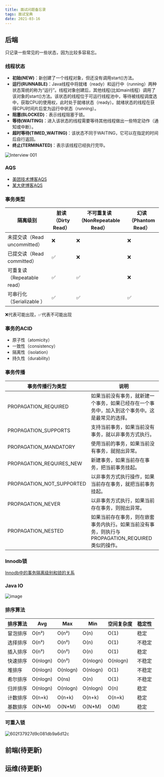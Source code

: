 ```yaml
---
title: 面试问题备忘录
tags: 面试宝典
date: 2021-03-16
---
```




## 后端
只记录一些常见的一些状态，因为比较多容易忘。

### 线程状态
- **初始(NEW)**：新创建了一个线程对象，但还没有调用start()方法。
- **运行(RUNNABLE)**：Java线程中将就绪（ready）和运行中（running）两种状态笼统的称为“运行”。线程对象创建后，其他线程(比如main线程）调用了该对象的start()方法。该状态的线程位于可运行线程池中，等待被线程调度选中，获取CPU的使用权，此时处于就绪状态（ready）。就绪状态的线程在获得CPU时间片后变为运行中状态（running）。
- **阻塞(BLOCKED)**：表示线程阻塞于锁。
- **等待(WAITING)**：进入该状态的线程需要等待其他线程做出一些特定动作（通知或中断）。
- **超时等待(TIMED_WAITING)**：该状态不同于WAITING，它可以在指定的时间后自行返回。
- **终止(TERMINATED)**：表示该线程已经执行完毕。

![Interview 001](https://user-images.githubusercontent.com/38455717/111280351-ad7f5c00-8676-11eb-8a80-f275ed4108fb.png)

### AQS
- [美团技术博客AQS](https://tech.meituan.com/2019/12/05/aqs-theory-and-apply.html)
- [某大佬博客AQS](https://javadoop.com/post/AbstractQueuedSynchronizer)

### 事务类型
|隔离级别|脏读（Dirty Read）|不可重复读（NonRepeatable Read）|幻读（Phantom Read）|
|---|---|---|---|
|未提交读（Read uncommitted）|❌|❌|❌
|已提交读（Read committed）  |✅|❌|❌
|可重复读（Repeatable read） |✅|✅|❌
|可串行化（Serializable ）   |✅|✅|✅
❌代表可能出现，✅代表不可能出现

### 事务的ACID
- 原子性（atomicity）
- 一致性（consistency）
- 隔离性（isolation）
- 持久性（durability）

### 事务传播
|事务传播行为类型|说明|
|--|--|
|PROPAGATION_REQUIRED|如果当前没有事务，就新建一个事务，如果已经存在一个事务中，加入到这个事务中。这是最常见的选择。|
|PROPAGATION_SUPPORTS|支持当前事务，如果当前没有事务，就以非事务方式执行。|
|PROPAGATION_MANDATORY|使用当前的事务，如果当前没有事务，就抛出异常。|
|PROPAGATION_REQUIRES_NEW|新建事务，如果当前存在事务，把当前事务挂起。|
|PROPAGATION_NOT_SUPPORTED|以非事务方式执行操作，如果当前存在事务，就把当前事务挂起。|
|PROPAGATION_NEVER|以非事务方式执行，如果当前存在事务，则抛出异常。|
|PROPAGATION_NESTED|如果当前存在事务，则在嵌套事务内执行。如果当前没有事务，则执行与PROPAGATION_REQUIRED类似的操作。|
            
### Innodb锁
[Innodb中的事务隔离级别和锁的关系](https://tech.meituan.com/2014/08/20/innodb-lock.html)

### Java IO
![image](https://user-images.githubusercontent.com/38455717/111279432-a86ddd00-8675-11eb-82ec-295b10e6c5d2.png)

### 排序算法
|排序算法|Avg|Max|Min|空间复杂度|稳定性|
|--|--|--|--|--|--|
|冒泡排序|O(n²)|O(n²)|O(n)|O(1)|稳定|
|选择排序|O(n²)|O(n²)|O(n)|O(1)|不稳定|
|插入排序|O(n²)|O(n²)|O(n)|O(1)|稳定|
|快速排序|O(nlogn)|O(n²)|O(nlogn)|O(nlogn)|不稳定|
|堆排序|O(nlogn)|O(nlogn)|O(nlogn)|O(1)|不稳定|
|希尔排序|O(nlogn)|O(ns)|O(n)|O(1)|不稳定|
|归并排序|O(nlogn)|O(nlogn)|O(nlogn)|O(n)|稳定|
|计数排序|O(n+k)|O(n+k)|O(n+k)|O(n+k)|稳定|
|基数排序|O(N*M) |O(N*M)|O(N*M)|O(M)|稳定|

### 可重入锁

![602f37927d9c081db9a6d12c](https://user-images.githubusercontent.com/38455717/111282340-db65a000-8678-11eb-8ab6-7f5761c20125.png)


## 前端(待更新)


## 运维(待更新)
